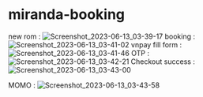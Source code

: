 # miranda-booking
new rom : 
![Screenshot_2023-06-13_03-39-17](https://github.com/NTLong050801/miranda-booking/assets/90180848/cc214101-b5d2-4368-8bd3-397a1186210e)
booking : 
![Screenshot_2023-06-13_03-41-02](https://github.com/NTLong050801/miranda-booking/assets/90180848/ba46a187-d252-4998-823f-114089ebf42c)
vnpay fill form : 
![Screenshot_2023-06-13_03-41-46](https://github.com/NTLong050801/miranda-booking/assets/90180848/601e6b7c-dbe0-4ffc-8688-5ed6459c865d)
OTP : 
![Screenshot_2023-06-13_03-42-21](https://github.com/NTLong050801/miranda-booking/assets/90180848/e1c7f1bb-f4a3-480f-9842-c470bc94c4db)
Checkout success : 
![Screenshot_2023-06-13_03-43-00](https://github.com/NTLong050801/miranda-booking/assets/90180848/e941deca-7646-464c-8549-ff768a4c36cf)

MOMO : 
![Screenshot_2023-06-13_03-43-58](https://github.com/NTLong050801/miranda-booking/assets/90180848/6dd1438d-76a8-45c9-b301-6d0acd404d98)
